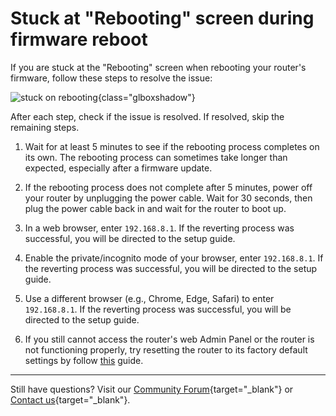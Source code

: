 # Stuck at "Rebooting" screen during firmware reboot

If you are stuck at the "Rebooting" screen when rebooting your router's firmware, follow these steps to resolve the issue:

![stuck on rebooting](https://static.gl-inet.com/docs/router/en/4/faq/troubleshooting/stuck_on_rebooting/rebooting.png){class="glboxshadow"}

After each step, check if the issue is resolved. If resolved, skip the remaining steps.

1. Wait for at least 5 minutes to see if the rebooting process completes on its own. The rebooting process can sometimes take longer than expected, especially after a firmware update.

2. If the rebooting process does not complete after 5 minutes, power off your router by unplugging the power cable. Wait for 30 seconds, then plug the power cable back in and wait for the router to boot up.

3. In a web browser, enter `192.168.8.1`. If the reverting process was successful, you will be directed to the setup guide.

4. Enable the private/incognito mode of your browser, enter `192.168.8.1`. If the reverting process was successful, you will be directed to the setup guide.

5. Use a different browser (e.g., Chrome, Edge, Safari) to enter `192.168.8.1`. If the reverting process was successful, you will be directed to the setup guide.

6. If you still cannot access the router's web Admin Panel or the router is not functioning properly, try resetting the router to its factory default settings by follow [this](repair_network_or_reset_firmware.md/#reset-to-factory) guide.

---

Still have questions? Visit our [Community Forum](https://forum.gl-inet.com){target="_blank"} or [Contact us](https://www.gl-inet.com/contacts/){target="_blank"}.
